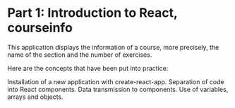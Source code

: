 # Part 1: Introduction to React, courseinfo

This application displays the information of a course, more precisely, the name of the section and the number of exercises.

Here are the concepts that have been put into practice: 

Installation of a new application with create-react-app.
Separation of code into React components.
Data transmission to components.
Use of variables, arrays and objects.
